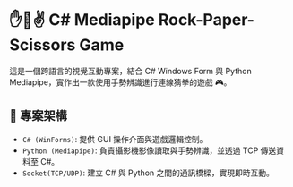 # ✋🤚✌️ C# Mediapipe Rock-Paper-Scissors Game

這是一個跨語言的視覺互動專案，結合 C# Windows Form 與 Python Mediapipe，實作出一款使用手勢辨識進行連線猜拳的遊戲 🎮。

## 🔧 專案架構

- `C# (WinForms)`: 提供 GUI 操作介面與遊戲邏輯控制。
- `Python (Mediapipe)`: 負責攝影機影像讀取與手勢辨識，並透過 TCP 傳送資料至 C#。
- `Socket(TCP/UDP)`: 建立 C# 與 Python 之間的通訊橋樑，實現即時互動。
